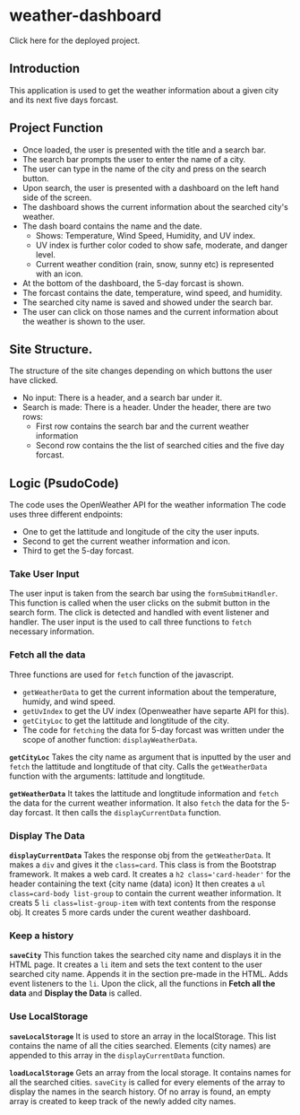 # weather-dashboard
Click here for the deployed project.

## Introduction
This application is used to get the weather information about a given city and its next five days forcast.

## Project Function
- Once loaded, the user is presented with the title and a search bar.
- The search bar prompts the user to enter the name of a city.
- The user can type in the name of the city and press on the search button.
- Upon search, the user is presented with a dashboard on the left hand side of the screen.
- The dashboard shows the current information about the searched city's weather.
- The dash board contains the name and the date.
  - Shows: Temperature, Wind Speed, Humidity, and UV index.
  - UV index is further color coded to show safe, moderate, and danger level.
  - Current weather condition (rain, snow, sunny etc) is represented with an icon.
- At the bottom of the dashboard, the 5-day forcast is shown.
- The forcast contains the date, temperature, wind speed, and humidity.
- The searched city name is saved and showed under the search bar.
- The user can click on those names and the current information about the weather is shown to the user.

## Site Structure.
The structure of the site changes depending on which buttons the user have clicked.
- No input: There is a header, and a search bar under it.
- Search is made: There is a header. Under the header, there are two rows:
  - First row contains the search bar and the current weather information
  - Second row contains the the list of searched cities and the five day forcast.

## Logic (PsudoCode)
The code uses the OpenWeather API for the weather information
The code uses three different endpoints:
  - One to get the lattitude and longitude of the city the user inputs.
  - Second to get the current weather information and icon.
  - Third to get the 5-day forcast.
 
### Take User Input
The user input is taken from the search bar using the `formSubmitHandler`. This function is called when the user clicks on the submit button in the search form.
The click is detected and handled with event listener and handler.
The user input is the used to call three functions to `fetch` necessary information.

### Fetch all the data
Three functions are used for `fetch` function of the javascript.
 - `getWeatherData` to get the current information about the temperature, humidy, and wind speed.
 - `getUvIndex` to get the UV index (Openweather have separte API for this).
 - `getCityLoc` to get the lattitude and longtitude of the city.
 - The code for `fetching` the data for 5-day forcast was written under the scope of another function: `displayWeatherData`.

**`getCityLoc`**
Takes the city name as argument that is inputted by the user and `fetch` the lattitude and longtitude of that city.
Calls the `getWeatherData` function with the arguments: lattitude and longtitude.

**`getWeatherData`**
It takes the lattitude and longtitude information and `fetch` the data for the current weather information. It also `fetch` the data for the 5-day forcast. It then calls the `displayCurrentData` function.

### Display The Data
**`displayCurrentData`**
 Takes the response obj from the `getWeatherData`.
 It makes a `div` and gives it the `class=card`. This class is from the Bootstrap framework. It makes a web card.
 It creates a `h2 class='card-header'` for the header containing the text {city name (data) icon}
 It then creates a `ul class=card-body list-group` to contain the current weather information.
 It creats 5 `li class=list-group-item` with text contents from the response obj.
 It creates 5 more cards under the curent weather dashboard.
 
 ### Keep a history
 **`saveCity`**
 This function takes the searched city name and displays it in the HTML page.
 It creates a `li` item and sets the text content to the user searched city name.
 Appends it in the section pre-made in the HTML.
 Adds event listeners to the `li`. Upon the click, all the functions in **Fetch all the data** and **Display the Data** is called.
 
 ### Use LocalStorage
 **`saveLocalStorage`**
 It is used to store an array in the localStorage. This list contains the name of all the cities searched. Elements (city names) are appended to this array in the `displayCurrentData` function.
 
 **`loadLocalStorage`**
 Gets an array from the local storage. It contains names for all the searched cities. `saveCity` is called for every elements of the array to display the names in the search history. Of no array is found, an empty array is created to keep track of the newly added city names.


 
 
